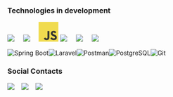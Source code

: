 

### Technologies in development

<img src="https://cdn.jsdelivr.net/gh/devicons/devicon@latest/icons/html5/html5-original.svg" height="45px"/>&nbsp;&nbsp;&nbsp;&nbsp;
<img src="https://cdn.jsdelivr.net/gh/devicons/devicon@latest/icons/css3/css3-original.svg" height="45px"/>&nbsp;&nbsp;&nbsp;&nbsp;
<img alt="JS" title="JavaScript" width="45px" src="https://raw.githubusercontent.com/github/explore/master/topics/javascript/javascript.png" />
<img src="https://cdn.jsdelivr.net/gh/devicons/devicon@latest/icons/java/java-original.svg" height="50px"/>&nbsp;&nbsp;&nbsp;&nbsp;
<img src="https://cdn.jsdelivr.net/gh/devicons/devicon@latest/icons/php/php-original.svg" height="50px"/>&nbsp;&nbsp;&nbsp;&nbsp;
<img src="https://cdn.jsdelivr.net/gh/devicons/devicon@latest/icons/sqldeveloper/sqldeveloper-original.svg" height="50px" />
          
<div style="display: flex">
  <img src="https://img.shields.io/badge/-Spring%20Boot-6DB33F?style=flat&logo=springboot&logoColor=white&background=000000" alt="Spring Boot">
  <img src="https://img.shields.io/badge/-Laravel-E74430?style=flat&logo=laravel&logoColor=white&background=000000" alt="Laravel">
  <img src="https://img.shields.io/badge/-Postman-333333?style=flat&logo=postman" alt="Postman">
  <img src="https://img.shields.io/badge/-PostgreSQL-333333?style=flat&logo=postgresql" alt="PostgreSQL">
  <img src="https://img.shields.io/badge/-Git-333333?style=flat&logo=git" alt="Git">
</div>


### Social Contacts

<div style="display: flex">
<a href="https://www.linkedin.com/in/joaobotoni/"><img src="https://cdn2.iconfinder.com/data/icons/social-media-2285/512/1_Linkedin_unofficial_colored_svg-128.png" width="40"></a> &nbsp;&nbsp;&nbsp;&nbsp;
<a href="https://www.instagram.com/joaobotoni/"><img src="https://cdn2.iconfinder.com/data/icons/social-icons-33/128/Instagram-128.png" width="40"></a> &nbsp;&nbsp;&nbsp;&nbsp;
<a href="mailto:joaobotoni@outlook.com"><img src="https://cdn4.iconfinder.com/data/icons/social-media-logos-6/512/74-outlook-1024.png" width="40"></a> &nbsp;&nbsp;&nbsp;&nbsp;
</div>





